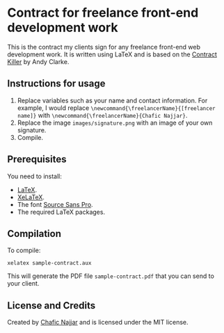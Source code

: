 # Contract for freelance front-end development work

This is the contract my clients sign for any freelance front-end web development work.
It is written using LaTeX and is based on the [Contract Killer](https://gist.github.com/malarkey/4031110) by Andy Clarke.

## Instructions for usage

1. Replace variables such as your name and contact information. For example, I would replace `\newcommand{\freelancerName}{[freelancer name]}` with `\newcommand{\freelancerName}{Chafic Najjar}`.
2. Replace the image `images/signature.png` with an image of your own signature.
3. Compile.

## Prerequisites

You need to install:

+ [LaTeX](http://www.latex-project.org/).
+ [XeLaTeX](http://www.xelatex.org/).
+ The font [Source Sans Pro](https://fonts.google.com/specimen/Source+Sans+Pro).
+ The required LaTeX packages.

## Compilation

To compile:

```
xelatex sample-contract.aux
```

This will generate the PDF file `sample-contract.pdf` that you can send to your client.

## License and Credits

Created by [Chafic Najjar](https://github.com/chaficnajjar) and is licensed under the MIT license.
